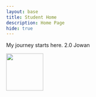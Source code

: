 ```yaml
---
layout: base
title: Student Home 
description: Home Page
hide: true
---
```


My journey starts here. 2.0 Jowan



<img src="https://i.pinimg.com/originals/25/e3/f7/25e3f70fbcd49d9798d8f2f6e43fa1c4.gif" width= "100" height="100">

